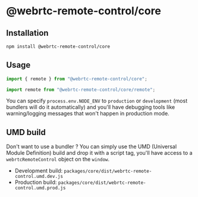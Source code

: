 # @webrtc-remote-control/core

## Installation

```sh
npm install @webrtc-remote-control/core
```

## Usage

```js
import { remote } from "@webrtc-remote-control/core";
```

```js
import remote from "@webrtc-remote-control/core/remote";
```

You can specify `process.env.NODE_ENV` to `production` or `development` (most bundlers will do it automatically) and you'll have debugging tools like warning/logging messages that won't happen in production mode.

## UMD build

Don't want to use a bundler ? You can simply use the UMD (Universal Module Definition) build and drop it with a script tag, you'll have access to a `webrtcRemoteControl` object on the `window`.

- Development build: `packages/core/dist/webrtc-remote-control.umd.dev.js`
- Production build: `packages/core/dist/webrtc-remote-control.umd.prod.js`
